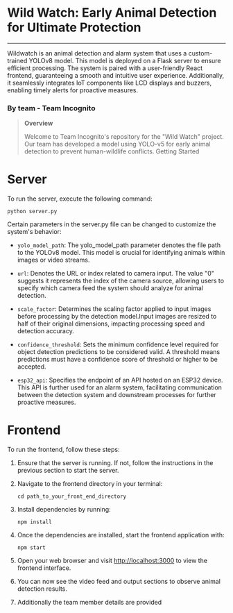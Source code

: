# Wild Watch: Early Animal Detection for Ultimate Protection
----------------------------------------------------------------------------

Wildwatch is an animal detection and alarm system that uses a custom-trained YOLOv8 model. This model is deployed on a Flask server to ensure efficient processing. The system is paired with a user-friendly React frontend, guaranteeing a smooth and intuitive user experience. Additionally, it seamlessly integrates IoT components like LCD displays and buzzers, enabling timely alerts for proactive measures.

### By team - **Team Incognito**
>**Overview**
>
>Welcome to Team Incognito's repository for the "Wild Watch" project. Our team has developed a model using YOLO-v5 for early animal detection to prevent human-wildlife conflicts.
Getting Started


# Server

To run the server, execute the following command:

``` 
python server.py
``` 

Certain parameters in the server.py file can be changed to customize the system's behavior:

- `yolo_model_path`: The yolo_model_path parameter denotes the file path to the YOLOv8 model. This model is crucial for identifying animals within images or video streams.

- `url`: Denotes the URL or index related to camera input. The value "0" suggests it represents the index of the camera source, allowing users to specify which camera feed the system should analyze for animal detection.

- `scale_factor`: Determines the scaling factor applied to input images before processing by the detection model.Input images are resized to half of their original dimensions, impacting processing speed and detection accuracy.

- `confidence_threshold`: Sets the minimum confidence level required for object detection predictions to be considered valid. A threshold means predictions must have a confidence score of threshold or higher to be accepted.

- `esp32_api`: Specifies the endpoint of an API hosted on an ESP32 device. This API is further used for an alarm system, facilitating communication between the detection system and downstream processes for further proactive measures.

# Frontend

To run the frontend, follow these steps:

1. Ensure that the server is running. If not, follow the instructions in the previous section to start the server.

2. Navigate to the frontend directory in your terminal:
    ``` 
    cd path_to_your_front_end_directory
    ```
3. Install dependencies by running:
   ``` 
   npm install
   ```
4. Once the dependencies are installed, start the frontend application with:
   ``` 
   npm start
   ```
5. Open your web browser and visit [http://localhost:3000](http://localhost:3000) to view the frontend interface.
6. You can now see the video feed and output sections to observe animal detection results.
7. Additionally the team member details are provided



